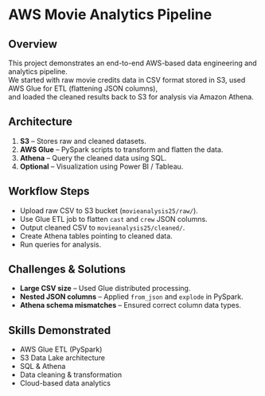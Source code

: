 # AWS Movie Analytics Pipeline

## Overview
This project demonstrates an end-to-end AWS-based data engineering and analytics pipeline.  
We started with raw movie credits data in CSV format stored in S3, used AWS Glue for ETL (flattening JSON columns),  
and loaded the cleaned results back to S3 for analysis via Amazon Athena.

## Architecture
1. **S3** – Stores raw and cleaned datasets.
2. **AWS Glue** – PySpark scripts to transform and flatten the data.
3. **Athena** – Query the cleaned data using SQL.
4. **Optional** – Visualization using Power BI / Tableau.

## Workflow Steps
- Upload raw CSV to S3 bucket (`movieanalysis25/raw/`).
- Use Glue ETL job to flatten `cast` and `crew` JSON columns.
- Output cleaned CSV to `movieanalysis25/cleaned/`.
- Create Athena tables pointing to cleaned data.
- Run queries for analysis.

## Challenges & Solutions
- **Large CSV size** – Used Glue distributed processing.
- **Nested JSON columns** – Applied `from_json` and `explode` in PySpark.
- **Athena schema mismatches** – Ensured correct column data types.

## Skills Demonstrated
- AWS Glue ETL (PySpark)
- S3 Data Lake architecture
- SQL & Athena
- Data cleaning & transformation
- Cloud-based data analytics
